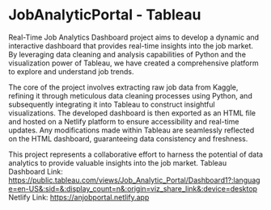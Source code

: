 # JobAnalyticPortal - Tableau

Real-Time Job Analytics Dashboard project aims to develop a dynamic and interactive dashboard that provides real-time insights into the job market. By leveraging data cleaning and analysis capabilities of Python and the visualization power of Tableau, we have created a comprehensive platform to explore and understand job trends.

The core of the project involves extracting raw job data from Kaggle, refining it through meticulous data cleaning processes using Python, and subsequently integrating it into Tableau to construct insightful visualizations. The developed dashboard is then exported as an HTML file and hosted on a Netlify platform to ensure accessibility and real-time updates. Any modifications made within Tableau are seamlessly reflected on the HTML dashboard, guaranteeing data consistency and freshness.

This project represents a collaborative effort to harness the potential of data analytics to provide valuable insights into the job market.
Tableau Dashboard Link: https://public.tableau.com/views/Job_Analytic_Portal/Dashboard1?:language=en-US&:sid=&:display_count=n&:origin=viz_share_link&:device=desktop
Netlify Link: https://anjobportal.netlify.app
